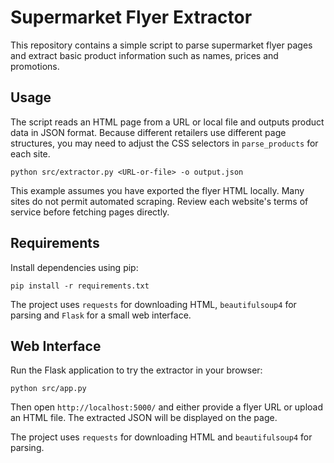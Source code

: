 # Supermarket Flyer Extractor

This repository contains a simple script to parse supermarket flyer pages
and extract basic product information such as names, prices and promotions.

## Usage

The script reads an HTML page from a URL or local file and outputs product
data in JSON format. Because different retailers use different page
structures, you may need to adjust the CSS selectors in `parse_products`
for each site.

```
python src/extractor.py <URL-or-file> -o output.json
```

This example assumes you have exported the flyer HTML locally. Many sites
do not permit automated scraping. Review each website's terms of service
before fetching pages directly.

## Requirements

Install dependencies using pip:

```
pip install -r requirements.txt
```

The project uses `requests` for downloading HTML, `beautifulsoup4` for parsing
and `Flask` for a small web interface.

## Web Interface

Run the Flask application to try the extractor in your browser:

```
python src/app.py
```

Then open `http://localhost:5000/` and either provide a flyer URL or upload an
HTML file. The extracted JSON will be displayed on the page.

The project uses `requests` for downloading HTML and `beautifulsoup4` for
parsing.